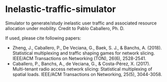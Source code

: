 # Inelastic-traffic-simulator

Simulator to generate/study inelastic user traffic and associated resource allocation under mobility.
Credit to Pablo Caballero, Ph. D.

If used, please cite following papers:
- Zheng, J., Caballero, P., De Veciana, G., Baek, S. J., & Banchs, A. (2018). Statistical multiplexing and traffic shaping games for network slicing. IEEE/ACM Transactions on Networking (TON), 26(6), 2528-2541.
- Caballero, P., Banchs, A., de Veciana, G., & Costa-Pérez, X. (2017). Multi-tenant radio access network slicing: Statistical multiplexing of spatial loads. IEEE/ACM Transactions on Networking, 25(5), 3044-3058.
